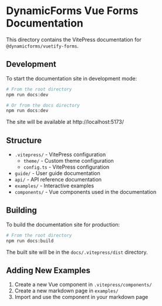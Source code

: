 # DynamicForms Vue Forms Documentation

This directory contains the VitePress documentation for `@dynamicforms/vuetify-forms`.

## Development

To start the documentation site in development mode:

```bash
# From the root directory
npm run docs:dev

# Or from the docs directory
npm run docs:dev
```

The site will be available at http://localhost:5173/

## Structure

- `.vitepress/` - VitePress configuration
  - `theme/` - Custom theme configuration
  - `config.ts` - VitePress configuration
- `guide/` - User guide documentation
- `api/` - API reference documentation
- `examples/` - Interactive examples
- `components/` - Vue components used in the documentation

## Building

To build the documentation site for production:

```bash
# From the root directory
npm run docs:build
```

The built site will be in the `docs/.vitepress/dist` directory.

## Adding New Examples

1. Create a new Vue component in `.vitepress/components/`
2. Create a new markdown page in `examples/`
3. Import and use the component in your markdown page
